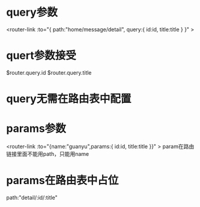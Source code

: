 # query参数
<router-link :to="{
    path:"home/message/detail",
    query:{
        id:id,
        title:title
    }
    }" ></router-link>


# quert参数接受 
$router.query.id
$router.query.title

# query无需在路由表中配置



# params参数

<router-link :to="`home/message/detail/${id}/${title}`" ></router-link>


<router-link :to="{name:"guanyu",params:{
    id:id,
    title:title
}}" ></router-link>
param在路由链接里面不能用path，只能用name

# params在路由表中占位
path:"detail/:id/:title"